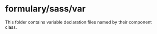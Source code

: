 # formulary/sass/var

This folder contains variable declaration files named by their component class.
